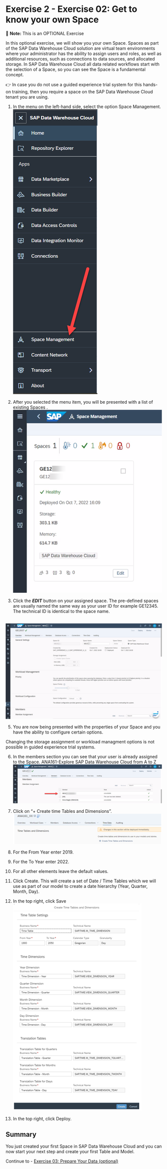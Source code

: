 # Exercise 2 - Exercise 02: Get to know your own Space

:memo: **Note:** This is an OPTIONAL Exercise

In this optional exercise, we will show you your own Space. 
Spaces as part of the SAP Data Warehouse Cloud solution are virtual team environments where your administrator has the ability to assign users and roles, as well as additional resources, such as connections to data sources, and allocated storage.  In SAP Data Warehouse Cloud all data related workflows start with the selection of a Space, so you can see the Space is a fundamental concept.

:point_right: In case you do not use a guided experience trial system for this hands-on training, then you require a space on the SAP Data Warehouse Cloud tenant you are using. 

1. In the menu on the left-hand side, select the option Space Management.
<br>![](images/00_00_0021.png)

2. After you selected the menu item, you will be presented with a list of existing Spaces .
<br>![](images/00_00_0023.png)

4. Click the ***EDIT*** button on your assigned space. 
The pre-defined spaces are usually named the same way as your user ID for example GE12345. The technical ID is identical to the space name. 

<br>![](images/00_00_0024.png)

5. You are now being presented with the properties of your Space and you have the ability to configure certain options.

Changing the storage assignment or workload managment options is not possible in guided experience trial systems. 

6. In the members section you can see that your user is already assigned to the Space.
ANA161-Explore SAP Data Warehouse Cloud from A to Z
<br>![](images/00_00_0026.png)




13. Click on “+ Create time Tables and Dimensions”.
<br>![](images/00_00_0028.png)

14. For the From Year enter 2019.
15. For the To Year enter 2022.
16. For all other elements leave the default values.
17. Click Create.
This will create a set of Date / Time Tables which we will use as part of our model to create a date hierarchy
(Year, Quarter, Month, Day).
18. In the top right, click Save
<br>![](images/00_00_0029.png)

19. In the top right, click Deploy.


## Summary

You just created your first Space in SAP Data Warehouse Cloud and you can now start your next step and
create your first Table and Model.

Continue to - [Exercise 03: Prepare Your Data (optional) ](../ex03/README.md)
